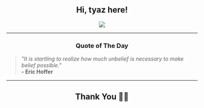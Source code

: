 <h2 align="center"> Hi, tyaz here!</h2>

<p align="center">
<a href="https://github.com/tyazx" alt="github streak"><img src="https://dvst-streak.herokuapp.com/?user=tyazx&theme=tokyonight&fire=DD472C"></a>
</p>

<hr>
<h3 align="center">Quote of The Day</h3>
<p align="center">
<blockquote>
<i>"It is startling to realize how much unbelief is necessary to make belief possible."</i>
<br>
<b>- Eric Hoffer</b>
</blockquote>
</p>


<hr>
<h2 align="center">Thank You 🙏🏼</h2>
